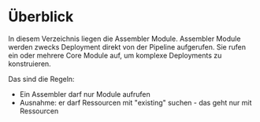 # Überblick
In diesem Verzeichnis liegen die Assembler Module.
Assembler Module werden zwecks Deployment direkt von der Pipeline aufgerufen.
Sie rufen ein oder mehrere Core Module auf, um komplexe Deployments zu konstruieren.

Das sind die Regeln:
- Ein Assembler darf nur Module aufrufen
- Ausnahme: er darf Ressourcen mit "existing" suchen - das geht nur mit Ressourcen
